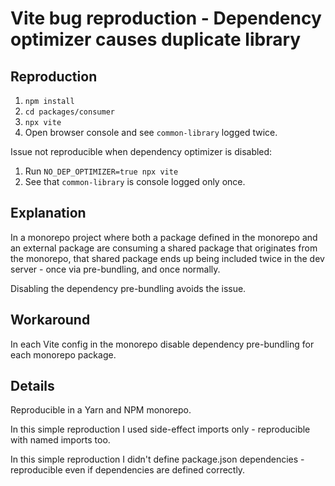 # Vite bug reproduction - Dependency optimizer causes duplicate library

## Reproduction

1. `npm install`
2. `cd packages/consumer`
3. `npx vite`
4. Open browser console and see `common-library` logged twice.

Issue not reproducible when dependency optimizer is disabled:

1. Run `NO_DEP_OPTIMIZER=true npx vite`
2. See that `common-library` is console logged only once.

## Explanation

In a monorepo project where both a package defined in the monorepo and an
external package are consuming a shared package that originates from the
monorepo, that shared package ends up being included twice in the dev server -
once via pre-bundling, and once normally.

Disabling the dependency pre-bundling avoids the issue.

## Workaround

In each Vite config in the monorepo disable dependency pre-bundling for each
monorepo package.

## Details

Reproducible in a Yarn and NPM monorepo.

In this simple reproduction I used side-effect imports only - reproducible with
named imports too.

In this simple reproduction I didn't define package.json dependencies -
reproducible even if dependencies are defined correctly.
